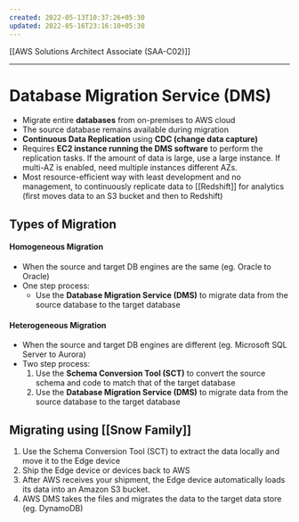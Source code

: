 ```yaml
---
created: 2022-05-13T10:37:26+05:30
updated: 2022-05-16T23:16:10+05:30
---
```

[[AWS Solutions Architect Associate (SAA-C02)]]

---
# Database Migration Service (DMS)
- Migrate entire **databases** from on-premises to AWS cloud
-   The source database remains available during migration
- **Continuous Data Replication** using **CDC (change data capture)**
- Requires **EC2 instance running the DMS software** to perform the replication tasks. If the amount of data is large, use a large instance. If multi-AZ is enabled, need multiple instances different AZs.
- Most resource-efficient way with least development and no management, to continuously replicate data to [[Redshift]] for analytics (first moves data to an S3 bucket and then to Redshift)

## Types of Migration

#### Homogeneous Migration
- When the source and target DB engines are the same (eg. Oracle to Oracle)
- One step process:
	- Use the **Database Migration Service (DMS)** to migrate data from the source database to the target database

#### Heterogeneous Migration
- When the source and target DB engines are different (eg. Microsoft SQL Server to Aurora)
- Two step process:
	1. Use the **Schema Conversion Tool (SCT)** to convert the source schema and code to match that of the target database
	2. Use the **Database Migration Service (DMS)** to migrate data from the source database to the target database

## Migrating using [[Snow Family]]
1.  Use the Schema Conversion Tool (SCT) to extract the data locally and move it to the Edge device
2. Ship the Edge device or devices back to AWS
3. After AWS receives your shipment, the Edge device automatically loads its data into an Amazon S3 bucket.
4. AWS DMS takes the files and migrates the data to the target data store (eg. DynamoDB)